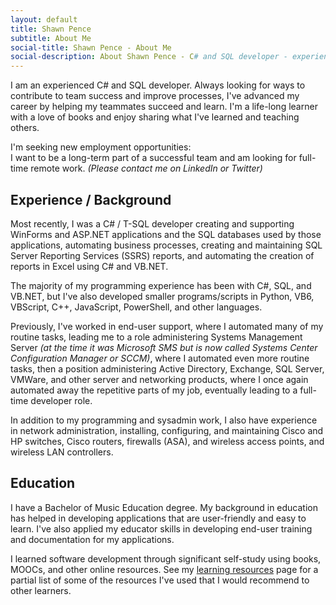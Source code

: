 ```yaml
---
layout: default
title: Shawn Pence
subtitle: About Me
social-title: Shawn Pence - About Me
social-description: About Shawn Pence - C# and SQL developer - experience, background, education
---
```


I am an experienced C# and SQL developer. Always looking for ways to contribute to team success and improve processes, I've advanced my career by helping my teammates succeed and learn. I'm a life-long learner with a love of books and enjoy sharing what I've learned and teaching others.

<div class="messagebox">
    <div class="messagetitle">I'm seeking new employment opportunities:</div>
    I want to be a long-term part of a successful team and am looking for full-time remote work. <em class="smaller-text">(Please contact me on LinkedIn or Twitter)</em>
</div>

## Experience / Background

Most recently, I was a C# / T-SQL developer creating and supporting WinForms and ASP\.NET applications and the SQL databases used by those applications, automating business processes, creating and maintaining SQL Server Reporting Services (SSRS) reports, and automating the creation of reports in Excel using C# and VB\.NET.

The majority of my programming experience has been with C#, SQL, and VB\.NET, but I've also developed smaller programs/scripts in Python, VB6, VBScript, C++, JavaScript, PowerShell, and other languages.

Previously, I've worked in end-user support, where I automated many of my routine tasks, leading me to a role administering Systems Management Server *(at the time it was Microsoft SMS but is now called Systems Center Configuration Manager or SCCM)*, where I automated even more routine tasks, then a position administering Active Directory, Exchange, SQL Server, VMWare, and other server and networking products, where I once again automated away the repetitive parts of my job, eventually leading to a full-time developer role.

In addition to my programming and sysadmin work, I also have experience in network administration, installing, configuring, and maintaining Cisco and HP switches, Cisco routers, firewalls (ASA), and wireless access points, and wireless LAN controllers.

## Education

I have a Bachelor of Music Education degree.  My background in education has helped in developing applications that are user-friendly and easy to learn.  I've also applied my educator skills in developing end-user training and documentation for my applications.

I learned software development through significant self-study using books, MOOCs, and other online resources.  See my [learning resources](/resources/) page for a partial list of some of the resources I've used that I would recommend to other learners.
